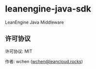 # leanengine-java-sdk
LeanEngine Java Middleware

## 许可协议

许可协议: MIT

作者: wchen (wchen@leancloud.rocks)
